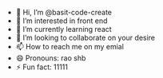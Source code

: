 - 👋 Hi, I’m @basit-code-create
- 👀 I’m interested in front end
- 🌱 I’m currently learning react
- 💞️ I’m looking to collaborate on your desire
- 📫 How to reach me on my emial
- 😄 Pronouns: rao shb
- ⚡ Fun fact: 11111

<!---
basit-code-create/basit-code-create is a ✨ special ✨ repository because its `README.md` (this file) appears on your GitHub profile.
You can click the Preview link to take a look at your changes.
--->
